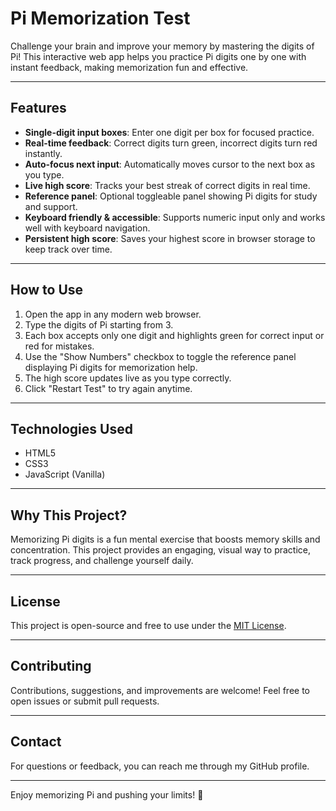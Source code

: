 # Pi Memorization Test

Challenge your brain and improve your memory by mastering the digits of Pi! This interactive web app helps you practice Pi digits one by one with instant feedback, making memorization fun and effective.

---

## Features

- **Single-digit input boxes**: Enter one digit per box for focused practice.  
- **Real-time feedback**: Correct digits turn green, incorrect digits turn red instantly.  
- **Auto-focus next input**: Automatically moves cursor to the next box as you type.  
- **Live high score**: Tracks your best streak of correct digits in real time.  
- **Reference panel**: Optional toggleable panel showing Pi digits for study and support.  
- **Keyboard friendly & accessible**: Supports numeric input only and works well with keyboard navigation.  
- **Persistent high score**: Saves your highest score in browser storage to keep track over time.  

---

## How to Use

1. Open the app in any modern web browser.  
2. Type the digits of Pi starting from 3.  
3. Each box accepts only one digit and highlights green for correct input or red for mistakes.  
4. Use the "Show Numbers" checkbox to toggle the reference panel displaying Pi digits for memorization help.  
5. The high score updates live as you type correctly.  
6. Click "Restart Test" to try again anytime.  

---

## Technologies Used

- HTML5  
- CSS3  
- JavaScript (Vanilla)  

---

## Why This Project?

Memorizing Pi digits is a fun mental exercise that boosts memory skills and concentration. This project provides an engaging, visual way to practice, track progress, and challenge yourself daily.

---

## License

This project is open-source and free to use under the [MIT License](LICENSE).

---

## Contributing

Contributions, suggestions, and improvements are welcome! Feel free to open issues or submit pull requests.

---

## Contact

For questions or feedback, you can reach me through my GitHub profile.

---

Enjoy memorizing Pi and pushing your limits! 🎉
